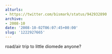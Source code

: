 ```yaml
---
alturls:
- https://twitter.com/bismark/status/942932890
archive:
- 2008-10
date: '2008-10-02T06:07:45+00:00'
slug: '1222927665'
---
```


road/air trip to little diomede anyone?

